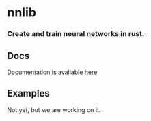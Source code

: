# nnlib
###  Create and train neural networks in rust.

## Docs 
Documentation is avaliable [here](https://docs.rs/crate/nnlib/latest)

## Examples
Not yet, but we are working on it.